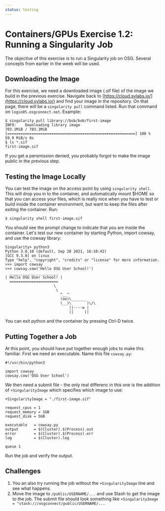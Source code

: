 ```yaml
---
status: testing
---
```


<style type="text/css">
  pre em { font-style: normal; background-color: yellow; }
  pre strong { font-style: normal; font-weight: bold; color: \#008; }
</style>

# Containers/GPUs Exercise 1.2: Running a Singularity Job

The objective of this exercise is to run a Singularity job on OSG.
Several concepts from earlier in the week will be used.


## Downloading the Image

For this exercise, we need a downloaded image (.sif file) of
the image we build in the previous exercise. Navigate back
to [https://cloud.sylabs.io/](https://cloud.sylabs.io/) and
find your image in the repository. On that page, there will be 
a `singularity pull` command listed. Run that command on 
`login05.osgconnect.net`. Example:


``` console
$ singularity pull library://bob/bob/first-image
INFO:    Downloading library image
703.1MiB / 703.1MiB [==========================================================] 100 % 59.9 MiB/s 0s
$ ls *.sif
first-image.sif
```

If you get a persmission denied, you probably forgot to make the
image public in the previous step.


## Testing the Image Locally

You can test the image on the access point by using
`singularity shell`. This will drop you in to the container, and
automatically mount $HOME so that you can access your files, which
is really nice when you have to test or build inside the container
environment, but want to keep the files after exiting the 
container. Run:

``` console
$ singularity shell first-image.sif
```

You should see the prompt change to indicate that you are inside
the container. Let's test our new container by starting Python,
import cowsay, and use the cowsay library:

``` console
Singularity> python3
Python 3.8.10 (default, Sep 28 2021, 16:10:42) 
[GCC 9.3.0] on linux
Type "help", "copyright", "credits" or "license" for more information.
>>> import cowsay
>>> cowsay.cow('Hello OSG User School!')
  ______________________
| Hello OSG User School! |
  ======================
                      \
                       \
                         ^__^
                         (oo)\_______
                         (__)\       )\/\
                             ||----w |
                             ||     ||
```

You can exit python and the container by pressing Ctrl-D
twice.


## Putting Together a Job

At this point, you should have put together enough jobs to make this
familiar. First we need an executable. Name this file `cowsay.py`:

``` file
#!/usr/bin/python3

import cowsay
cowsay.cow('OSG User School')
```

We then need a submit file - the only real differenc in this one
is the addition of `+SingularityImage` which specifies which image
to use:

```
+SingularityImage = "./first-image.sif"

request_cpus = 1
request_memory = 1GB
request_disk = 5GB

executable   = cowsay.py
output       = $(Cluster).$(Process).out
error        = $(Cluster).$(Process).err
log          = $(Cluster).log

queue 1
```

Run the job and verify the output.

## Challenges

 1. You an also try running the job without the `+SingularityImage` line and see what happens.
 1. Move the image to `/public/USERNAME/...` and use Stash to get the image to the job. The
    submit file should look something like `+SingularityImage = "stash:///osgconnect/public/USERNAME/...`



